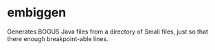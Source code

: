 # embiggen
Generates BOGUS Java files from a directory of Smali files, just so that there enough breakpoint-able lines.
